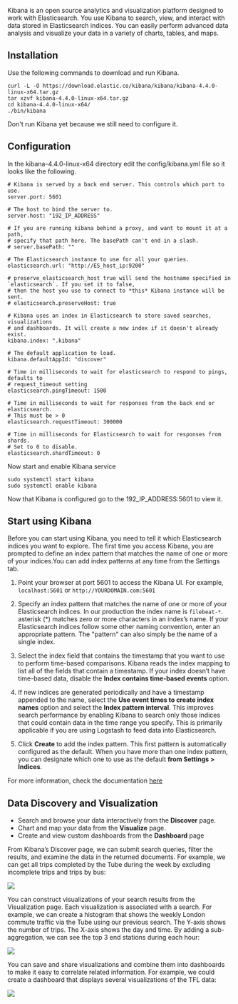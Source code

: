 Kibana is an open source analytics and visualization platform designed to work with Elasticsearch. You use Kibana to search, view, and interact with data stored in Elasticsearch indices. You can easily perform advanced data analysis and visualize your data in a variety of charts, tables, and maps.

## Installation 
Use the following commands to download and run Kibana.
```
curl -L -O https://download.elastic.co/kibana/kibana/kibana-4.4.0-linux-x64.tar.gz
tar xzvf kibana-4.4.0-linux-x64.tar.gz
cd kibana-4.4.0-linux-x64/
./bin/kibana
```

Don't run Kibana yet because we still need to configure it.

## Configuration
In the kibana-4.4.0-linux-x64 directory edit the config/kibana.yml file so it looks like the following.
```
# Kibana is served by a back end server. This controls which port to use.
server.port: 5601

# The host to bind the server to.
server.host: "192_IP_ADDRESS"

# If you are running kibana behind a proxy, and want to mount it at a path,
# specify that path here. The basePath can't end in a slash.
# server.basePath: ""

# The Elasticsearch instance to use for all your queries.
elasticsearch.url: "http://ES_host_ip:9200"

# preserve_elasticsearch_host true will send the hostname specified in `elasticsearch`. If you set it to false,
# then the host you use to connect to *this* Kibana instance will be sent.
# elasticsearch.preserveHost: true

# Kibana uses an index in Elasticsearch to store saved searches, visualizations
# and dashboards. It will create a new index if it doesn't already exist.
kibana.index: ".kibana"

# The default application to load.
kibana.defaultAppId: "discover"

# Time in milliseconds to wait for elasticsearch to respond to pings, defaults to
# request_timeout setting
elasticsearch.pingTimeout: 1500

# Time in milliseconds to wait for responses from the back end or elasticsearch.
# This must be > 0
elasticsearch.requestTimeout: 300000

# Time in milliseconds for Elasticsearch to wait for responses from shards.
# Set to 0 to disable.
elasticsearch.shardTimeout: 0
```

Now start and enable Kibana service
```
sudo systemctl start kibana
sudo systemctl enable kibana
```

Now that Kibana is configured go to the 192_IP_ADDRESS:5601 to view it.

## Start using Kibana

Before you can start using Kibana, you need to tell it which Elasticsearch indices you want to explore. The first time you access Kibana, you are prompted to define an index pattern that matches the name of one or more of your indices.You can add index patterns at any time from the Settings tab.

1. Point your browser at port 5601 to access the Kibana UI. For example, ```localhost:5601``` or ```http://YOURDOMAIN.com:5601```

2. Specify an index pattern that matches the name of one or more of your Elasticsearch indices. In our production the index name is ```filebeat-*```. asterisk (*) matches zero or more characters in an index’s name. If your Elasticsearch indices follow some other naming convention, enter an appropriate pattern. The "pattern" can also simply be the name of a single index.

3. Select the index field that contains the timestamp that you want to use to perform time-based comparisons. Kibana reads the index mapping to list all of the fields that contain a timestamp. If your index doesn’t have time-based data, disable the **Index contains time-based events** option.

4. If new indices are generated periodically and have a timestamp appended to the name, select the **Use event times to create index names** option and select the **Index pattern interval**. This improves search performance by enabling Kibana to search only those indices that could contain data in the time range you specify. This is primarily applicable if you are using Logstash to feed data into Elasticsearch.

5. Click **Create** to add the index pattern. This first pattern is automatically configured as the default. When you have more than one index pattern, you can designate which one to use as the default **from Settings > Indices**.

For more information, check the documentation [here](https://www.elastic.co/guide/en/kibana/current/index.html)
## Data Discovery and Visualization

* Search and browse your data interactively from the **Discover** page.
* Chart and map your data from the **Visualize** page.
* Create and view custom dashboards from the **Dashboard** page

From Kibana’s Discover page, we can submit search queries, filter the results, and examine the data in the returned documents. For example, we can get all trips completed by the Tube during the week by excluding incomplete trips and trips by bus:

![](https://www.elastic.co/guide/en/kibana/current/images/TFL-CompletedTrips.jpg)

You can construct visualizations of your search results from the Visualization page. Each visualization is associated with a search. For example, we can create a histogram that shows the weekly London commute traffic via the Tube using our previous search. The Y-axis shows the number of trips. The X-axis shows the day and time. By adding a sub-aggregation, we can see the top 3 end stations during each hour:

![](https://www.elastic.co/guide/en/kibana/current/images/TFL-CommuteHistogram.jpg)

You can save and share visualizations and combine them into dashboards to make it easy to correlate related information. For example, we could create a dashboard that displays several visualizations of the TFL data:

![](https://www.elastic.co/guide/en/kibana/current/images/TFL-Dashboard.jpg)


